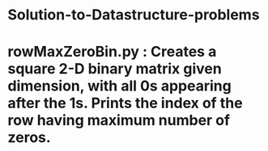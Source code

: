# Solution-to-Datastructure-problems

# rowMaxZeroBin.py  :  Creates a square 2-D binary matrix given dimension, with all 0s appearing after the 1s. Prints the index of the row having maximum number of zeros.
    

